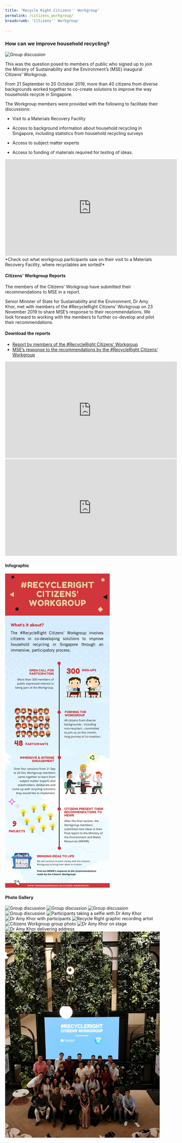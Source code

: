 ```yaml
---
title: 'Recycle Right Citizens'' Workgroup'
permalink: /citizens_workgroup/
breadcrumb: 'Citizens'' Workgroup'

---
```




### How can we improve household recycling?

![Group discussion](/images/cw-3.jpg)

This was the question posed to members of public who signed up to join the Ministry of Sustainability and the Environment’s (MSE) inaugural Citizens’ Workgroup.

From 21 September to 20 October 2019, more than 40 citizens from diverse backgrounds worked together to co-create solutions to improve the way households recycle in Singapore.

The Workgroup members were provided with the following to facilitate their discussions:

* Visit to a Materials Recovery Facility

* Access to background information about household recycling in Singapore, including statistics from household recycling surveys

* Access to subject matter experts

* Access to funding of materials required for testing of ideas.

<div class="bp-youtube">
<iframe width="560" height="315" src="https://www.youtube.com/embed/EGE9Jj_moe0" frameborder="0" allow="accelerometer; autoplay; encrypted-media; gyroscope; picture-in-picture" allowfullscreen></iframe>
</div>
*Check out what workgroup participants saw on their visit to a Materials Recovery Facility, where recyclables are sorted!*


#### Citizens' Workgroup Reports

The members of the Citizens’ Workgroup have submitted their recommendations to MSE in a report.

Senior Minister of State for Sustainability and the Environment, Dr Amy Khor, met with members of the #RecycleRight Citizens’ Workgroup on 23 November 2019 to share MSE’s response to their recommendations. We look forward to working with the members to further co-develop and pilot their recommendations. 

#### Download the reports

* [Report by members of the #RecycleRight Citizens’ Workgroup](/images/CW_Report_Participants.pdf)
* [MSE’s response to the recommendations by the #RecycleRight Citizens’ Workgroup](/images/CW_Report_MEWR.pdf)


<div class="bp-youtube">
     <iframe width="560" height="315" src="https://www.youtube.com/embed/RuwLkzp_Frs" frameborder="0" allow="accelerometer; autoplay; encrypted-media; gyroscope; picture-in-picture" allowfullscreen></iframe>
</div>

<div class="bp-youtube">
      <iframe width="560" height="315" src="https://www.youtube.com/embed/RSNceDf9MyM" frameborder="0" allow="accelerometer; autoplay; encrypted-media; gyroscope; picture-in-picture" allowfullscreen></iframe>
</div>

#### Infographic
![citizens' workgroup infographic](/images/CW_Infographic.png)


#### Photo Gallery
![Group discussion](/images/cw-1.jpg)
![Group discussion](/images/cw-2.jpg)
![Group discussion](/images/cw-4.jpg)
![Group discussion](/images/cw-5.jpg)
![Participants taking a selfie with Dr Amy Khor](/images/cw-6.jpg)
![Dr Amy Khor with participants](/images/cw-7.jpg)
![Recycle Right graphic recording artist](/images/cw-8.jpg)
![Citizens Workgroup group photo](/images/cw-9.jpg)
![Dr Amy Khor on stage](/images/CW-Wrap-1.jpg)
![Dr Amy Khor delivering address](/images/CW-Wrap-2.jpg)
![Wrap Up group photo](/images/CW-group-photo.JPG)


